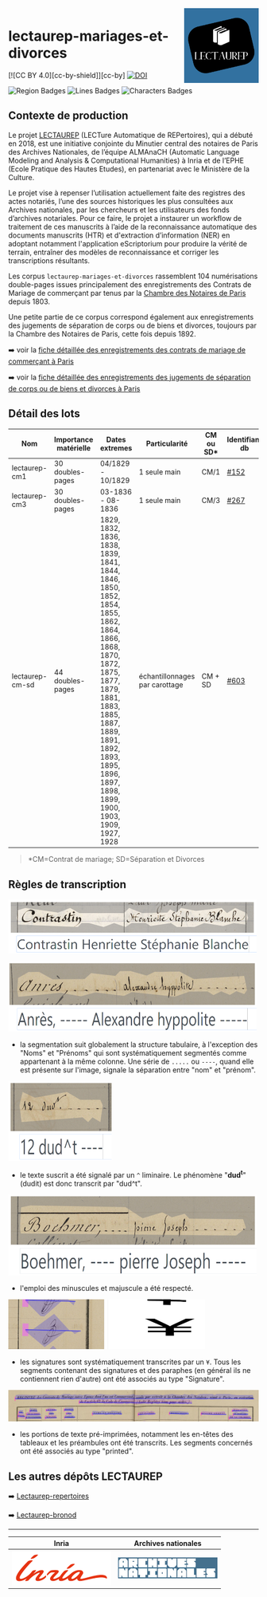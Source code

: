 <img src="static/img/logo_lectaurep.png" width=150 align=right>

# lectaurep-mariages-et-divorces
[![CC BY 4.0][cc-by-shield]][cc-by]  [![DOI](https://sandbox.zenodo.org/badge/432958475.svg)](https://sandbox.zenodo.org/badge/latestdoi/432958475)


<!-- badges HUMGenerator -->
![Region Badges](https://img.shields.io/endpoint?url=https://gist.githubusercontent.com/alix-tz/0e95bc706b498b2b8428697e992a5755/raw/cm-sd_regions.json)
![Lines Badges](https://img.shields.io/endpoint?url=https://gist.githubusercontent.com/alix-tz/0e95bc706b498b2b8428697e992a5755/raw/cm-sd_lines.json)
![Characters Badges](https://img.shields.io/endpoint?url=https://gist.githubusercontent.com/alix-tz/0e95bc706b498b2b8428697e992a5755/raw/cm-sd_chars.json)


## Contexte de production 

Le projet [LECTAUREP](https://lectaurep.hypotheses.org/) (LECTure Automatique de REPertoires), qui a débuté en 2018, est une initiative conjointe du Minutier central des notaires de Paris des Archives Nationales, de l’équipe ALMAnaCH (Automatic Language Modeling and Analysis &amp; Computational Humanities) à Inria et de l’EPHE (Ecole Pratique des Hautes Etudes), en partenariat avec le Ministère de la Culture.

Le projet vise à repenser l’utilisation actuellement faite des registres des actes notariés, l’une des sources historiques les plus consultées aux Archives nationales, par les chercheurs et les utilisateurs des fonds d’archives notariales. Pour ce faire, le projet a instaurer un workflow de traitement de ces manuscrits à l’aide de la reconnaissance automatique des documents manuscrits (HTR) et d'extraction d’information (NER) en adoptant notamment l'application eScriptorium pour produire la vérité de terrain, entraîner des modèles de reconnaissance et corriger les transcriptions résultants.

Les corpus `lectaurep-mariages-et-divorces` rassemblent 104 numérisations double-pages issues principalement des enregistrements des Contrats de Mariage de commerçant par tenus par la [Chambre des Notaires de Paris](https://www.siv.archives-nationales.culture.gouv.fr/siv/rechercheconsultation/consultation/producteur/consultationProducteur.action?notProdId=FRAN_NP_050648&withoutContext=true) depuis 1803. 

Une petite partie de ce corpus correspond également aux enregistrements des jugements de séparation de corps ou de biens et divorces, toujours par la Chambre des Notaires de Paris, cette fois depuis 1892.


:arrow_right: voir la [fiche détaillée des enregistrements des contrats de mariage de commerçant à Paris](https://www.siv.archives-nationales.culture.gouv.fr/siv/rechercheconsultation/consultation/ir/consultationIR.action?formCaller=&irId=FRAN_IR_50229&gotoArchivesNums=false&defaultResultPerPage=&frontIr=&optionFullText=&fullText=&udId=&consIr=&details=false&page=&auSeinIR=false)

:arrow_right: voir la [fiche détaillée des enregistrements des jugements de séparation de corps ou de biens et divorces à Paris](https://www.siv.archives-nationales.culture.gouv.fr/siv/rechercheconsultation/consultation/ir/consultationIR.action?formCaller=&irId=FRAN_IR_056926&gotoArchivesNums=false&defaultResultPerPage=&frontIr=&optionFullText=&fullText=&udId=&consIr=&details=false&page=&auSeinIR=false)

## Détail des lots

| Nom             | Importance matérielle | Dates extremes    | Particularité | CM ou SD\* | Identifiant db |
| --------------- | --------------------- | ----------------- | ------------- | -------- | -------------- |
| lectaurep-cm1   | 30 doubles-pages      | 04/1829 - 10/1829 | 1 seule main  | CM/1     | [#152](https://escriptorium.inria.fr/document/152/images/) |
| lectaurep-cm3   | 30 doubles-pages      | 03-1836 - 08-1836 | 1 seule main  | CM/3     | [#267](https://escriptorium.inria.fr/document/267/images/) |
| lectaurep-cm-sd | 44 doubles-pages      | 1829, 1832, 1836, 1838, 1839, 1841, 1844, 1846, 1850, 1852, 1854, 1855, 1862, 1864, 1866, 1868, 1870, 1872, 1875, 1877, 1879, 1881, 1883, 1885, 1887, 1889, 1891, 1892, 1893, 1895, 1896, 1897, 1898, 1899, 1900, 1903, 1909, 1927, 1928 | échantillonnages par carottage | CM + SD | [#603](https://escriptorium.inria.fr/document/603/images/) |

> \*CM=Contrat de mariage; SD=Séparation et Divorces

## Règles de transcription

![illus_segmentation](static/img/illus_segmentation1.png)

![illus_segmentation](static/img/illus_segmentation2.png)

- la segmentation suit globalement la structure tabulaire, à l'exception des "Noms" et "Prénoms" qui sont systématiquement segmentés comme appartenant à la même colonne. Une série de ` ..... ` ou ` ---- `, quand elle est présente sur l'image, signale la séparation entre "nom" et "prénom". 


![illus_superscript](static/img/illus_superscript.png)

- le texte suscrit a été signalé par un `^` liminaire. Le phénomène "**dud<sup>t</sup>**" (dudit) est donc transcrit par "dud^t".


![illus_upper](static/img/illus_casse.png)

- l'emploi des minuscules et majuscule a été respecté.


![illus_upper](static/img/illus_signatures.png)

- les signatures sont systématiquement transcrites par un `¥`. Tous les segments contenant des signatures et des paraphes (en général ils ne contiennent rien d'autre) ont été associés au type "Signature".


![illus_upper](static/img/illus_printed.png)

- les portions de texte pré-imprimées, notamment les en-têtes des tableaux et les préambules ont été transcrits. Les segments concernés ont été associés au type "printed".

## Les autres dépôts LECTAUREP

➡️ [Lectaurep-repertoires](https://github.com/HTR-United/lectaurep-repertoires)

➡️ [Lectaurep-bronod](https://github.com/HTR-United/lectaurep-bronod)
<!--
➡️ [Lectaurep-mariages-et-divorces](https://github.com/HTR-United/lectaurep-mariages-et-divorces)-->



---

<!-- logo institutionnels -->

| Inria                               | Archives nationales                                             |
| :---------------------------------: | :-------------------------------------------------------------: |
| ![inria](static/img/logo_inria.png) | ![archives nationales](static/img/logo_archives-nationales.png) |



